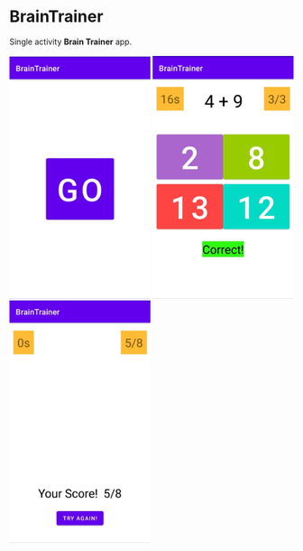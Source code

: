 # BrainTrainer

Single activity <b>Brain Trainer</b> app.<br/><br/>
<img src="Screenshots/BrainTrainer_1.jpeg" width=250/>
<img src="Screenshots/BrainTrainer_2.jpeg" width=250/>
<img src="Screenshots/BrainTrainer_3.jpeg" width=250/>
